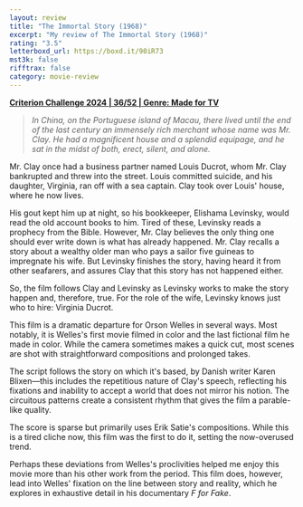 ```yaml
---
layout: review
title: "The Immortal Story (1968)"
excerpt: "My review of The Immortal Story (1968)"
rating: "3.5"
letterboxd_url: https://boxd.it/90iR73
mst3k: false
rifftrax: false
category: movie-review
---
```


<b><a href="">Criterion Challenge 2024 | 36/52 | Genre: Made for TV</a></b>

<blockquote><i>In China, on the Portuguese island of Macau, there lived until the end of the last century an immensely rich merchant whose name was Mr. Clay. He had a magnificent house and a splendid equipage, and he sat in the midst of both, erect, silent, and alone.</i></blockquote>

Mr. Clay once had a business partner named Louis Ducrot, whom Mr. Clay bankrupted and threw into the street. Louis committed suicide, and his daughter, Virginia, ran off with a sea captain. Clay took over Louis' house, where he now lives.

His gout kept him up at night, so his bookkeeper, Elishama Levinsky, would read the old account books to him. Tired of these, Levinsky reads a prophecy from the Bible. However, Mr. Clay believes the only thing one should ever write down is what has already happened. Mr. Clay recalls a story about a wealthy older man who pays a sailor five guineas to impregnate his wife. But Levinsky finishes the story, having heard it from other seafarers, and assures Clay that this story has not happened either.

So, the film follows Clay and Levinsky as Levinsky works to make the story happen and, therefore, true. For the role of the wife, Levinsky knows just who to hire: Virginia Ducrot.

This film is a dramatic departure for Orson Welles in several ways. Most notably, it is Welles's first movie filmed in color and the last fictional film he made in color. While the camera sometimes makes a quick cut, most scenes are shot with straightforward compositions and prolonged takes.

The script follows the story on which it's based, by Danish writer Karen Blixen—this includes the repetitious nature of Clay's speech, reflecting his fixations and inability to accept a world that does not mirror his notion. The circuitous patterns create a consistent rhythm that gives the film a parable-like quality.

The score is sparse but primarily uses Erik Satie's compositions. While this is a tired cliche now, this film was the first to do it, setting the now-overused trend.

Perhaps these deviations from Welles's proclivities helped me enjoy this movie more than his other work from the period. This film does, however, lead into Welles' fixation on the line between story and reality, which he explores in exhaustive detail in his documentary <i>F for Fake</i>.
